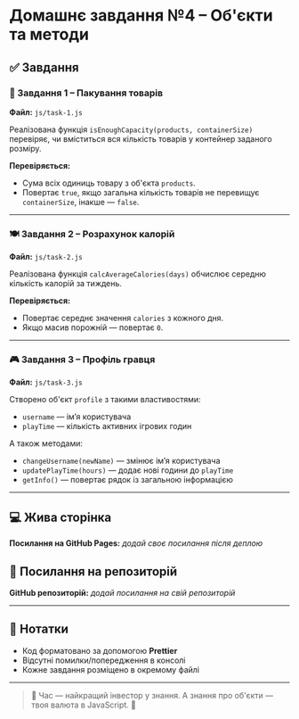 # Домашнє завдання №4 – Об'єкти та методи

## ✅ Завдання

### 🧩 Завдання 1 – Пакування товарів

**Файл:** `js/task-1.js`

Реалізована функція `isEnoughCapacity(products, containerSize)` перевіряє, чи вміститься вся кількість товарів у контейнер заданого розміру.

**Перевіряється:**

- Сума всіх одиниць товару з об'єкта `products`.
- Повертає `true`, якщо загальна кількість товарів не перевищує `containerSize`, інакше — `false`.

---

### 🍽️ Завдання 2 – Розрахунок калорій

**Файл:** `js/task-2.js`

Реалізована функція `calcAverageCalories(days)` обчислює середню кількість калорій за тиждень.

**Перевіряється:**

- Повертає середнє значення `calories` з кожного дня.
- Якщо масив порожній — повертає `0`.

---

### 🎮 Завдання 3 – Профіль гравця

**Файл:** `js/task-3.js`

Створено об'єкт `profile` з такими властивостями:

- `username` — ім’я користувача
- `playTime` — кількість активних ігрових годин

А також методами:

- `changeUsername(newName)` — змінює ім’я користувача
- `updatePlayTime(hours)` — додає нові години до `playTime`
- `getInfo()` — повертає рядок із загальною інформацією

---

## 💻 Жива сторінка

**Посилання на GitHub Pages:** _додай своє посилання після деплою_

## 🔗 Посилання на репозиторій

**GitHub репозиторій:** _додай посилання на свій репозиторій_

---

## 📌 Нотатки

- Код форматовано за допомогою **Prettier**
- Відсутні помилки/попередження в консолі
- Кожне завдання розміщено в окремому файлі

---

> 🧠 Час — найкращий інвестор у знання. А знання про об'єкти — твоя валюта в JavaScript. 🚀
